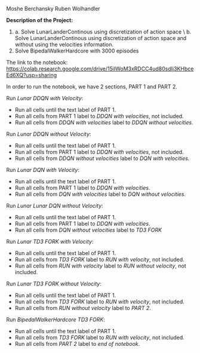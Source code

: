 Moshe Berchansky
Ruben Wolhandler

**Description of the Project:**
1. a. Solve LunarLanderContinous using discretization of action space \\
   b. Solve LunarLanderContinous using discretization of action space and without using the velocities information.
3. Solve BipedalWalkerHardcore with 3000 episodes

The link to the notebook:
https://colab.research.google.com/drive/15iIWoM3xRDCC4ud80sdIj3KHbceEd6XQ?usp=sharing

In order to run the notebook, we have 2 sections, PART 1 and PART 2.

Run *Lunar DDQN with Velocity*:

* Run all cells until the text label of PART 1.
* Run all cells from PART 1 label to *DDQN with velocities*, not included.
* Run all cells from *DDQN with velocities* label to *DDQN without velocities.*

Run *Lunar DDQN without Velocity*:

* Run all cells until the text label of PART 1.
* Run all cells from PART 1 label to *DDQN with velocities*, not included.
* Run all cells from *DDQN without velocities* label to *DQN with velocities.*


Run *Lunar DQN with Velocity*:

* Run all cells until the text label of PART 1.
* Run all cells from PART 1 label to *DDQN with velocities*.
* Run all cells from *DQN with velocities* label to *DQN without velocities.*


Run *Lunar Lunar DQN without Velocity*:

* Run all cells until the text label of PART 1.
* Run all cells from PART 1 label to *DDQN with velocities*.
* Run all cells from *DQN without velocities* label to *TD3 FORK*


Run *Lunar TD3 FORK with Velocity*:

* Run all cells until the text label of PART 1.
* Run all cells from *TD3 FORK* label to *RUN with velocity*, not included.
* Run all cells from *RUN with velocity* label to *RUN without velocity*, not included.

Run *Lunar TD3 FORK without Velocity*:

* Run all cells until the text label of PART 1.
* Run all cells from *TD3 FORK* label to *RUN with velocity*, not included.
* Run all cells from *RUN without velocity* label to *PART 2*.

Run *BipedalWalkerHardcore TD3 FORK*:

* Run all cells until the text label of PART 1.
* Run all cells from *TD3 FORK* label to *RUN with velocity*, not included.
* Run all cells from *PART 2* label to *end of notebook*.

